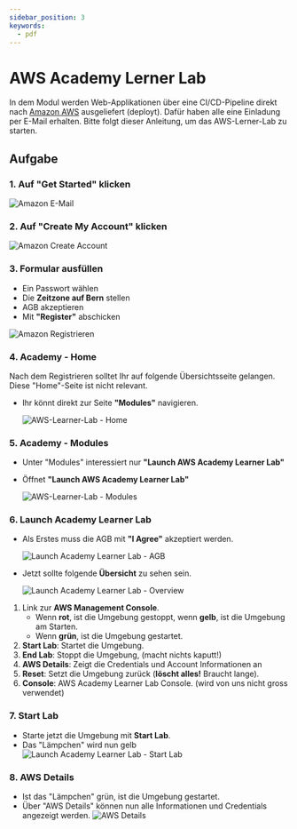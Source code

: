 ```yaml
---
sidebar_position: 3
keywords:
  - pdf
---
```


# AWS Academy Lerner Lab

In dem Modul werden Web-Applikationen über eine CI/CD-Pipeline direkt nach
[Amazon AWS](https://aws.amazon.com/de/) ausgeliefert (deployt). Dafür haben
alle eine Einladung per E-Mail erhalten. Bitte folgt dieser Anleitung, um das
AWS-Lerner-Lab zu starten.

## Aufgabe

### 1. Auf **"Get Started"** klicken

![Amazon E-Mail](../../img/01_aws_invitation_mail.png)

### 2. Auf **"Create My Account"** klicken

![Amazon Create Account](../../img/02_create_my_account.png)

### 3. Formular ausfüllen

- Ein Passwort wählen
- Die **Zeitzone auf Bern** stellen
- AGB akzeptieren
- Mit **"Register"** abschicken

![Amazon Registrieren](../../img/03_register.png)

### 4. Academy - Home

Nach dem Registrieren solltet Ihr auf folgende Übersichtsseite gelangen. Diese
"Home"-Seite ist nicht relevant.

- Ihr könnt direkt zur Seite **"Modules"** navigieren.

  ![AWS-Learner-Lab - Home](../../img/04_class_overview.png)

### 5. Academy - Modules

- Unter "Modules" interessiert nur **"Launch AWS Academy Learner Lab"**
- Öffnet **"Launch AWS Academy Learner Lab"**

  ![AWS-Learner-Lab - Modules](../../img/05_class_moduls.png)

### 6. Launch Academy Learner Lab

- Als Erstes muss die AGB mit **"I Agree"** akzeptiert werden.

  ![Launch Academy Learner Lab - AGB](../../img/06_class_launch_aws_academy_learner_lab_agree.png)

- Jetzt sollte folgende **Übersicht** zu sehen sein.

  ![Launch Academy Learner Lab - Overview](../../img/07_class_launch_aws_academy_learner_lab_overview.png)

1. Link zur **AWS Management Console**.
   - Wenn **rot**, ist die Umgebung gestoppt, wenn **gelb**, ist die Umgebung am
     Starten.
   - Wenn **grün**, ist die Umgebung gestartet.
2. **Start Lab**: Startet die Umgebung.
3. **End Lab**: Stoppt die Umgebung, (macht nichts kaputt!)
4. **AWS Details**: Zeigt die Credentials und Account Informationen an
5. **Reset**: Setzt die Umgebung zurück (**löscht alles!** Braucht lange).
6. **Console**: AWS Academy Learner Lab Console. (wird von uns nicht gross
   verwendet)

### 7. Start Lab

- Starte jetzt die Umgebung mit **Start Lab**.
- Das "Lämpchen" wird nun gelb
  ![Launch Academy Learner Lab - Start Lab](../../img/08_class_lauch_aws_academy_learner_lab_start_lab.png)

### 8. AWS Details

- Ist das "Lämpchen" grün, ist die Umgebung gestartet.
- Über "AWS Details" können nun alle Informationen und Credentials angezeigt
  werden.
  ![AWS Details](../../img/09_class_lauch_aws_academy_learner_lab_details.png)
